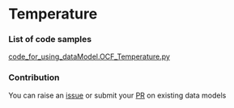 # Temperature

### List of code samples 

<!-- 50-List of code -->

<!-- [code entry](link) -->
[code_for_using_dataModel.OCF_Temperature.py](https://github.com/smart-data-models/dataModel.OCF/blob/master/Temperature/code/code_for_using_dataModel.OCF_Temperature.py)


<!-- /50-List of code -->

### Contribution
You can raise an [issue](https://github.com/smart-data-models/dataModel.OCF/issues) or submit your [PR](https://github.com/smart-data-models/dataModel.OCF/pulls) on existing data models
